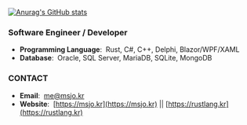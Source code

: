  [![Anurag's GitHub stats](https://github-readme-stats.vercel.app/api?username=DebugJO)](https://github.com/anuraghazra/github-readme-stats)
 
### Software Engineer / Developer

* **Programming Language**:&nbsp; Rust, C#, C++, Delphi, Blazor/WPF/XAML
* **Database**:&nbsp; Oracle, SQL Server, MariaDB, SQLite, MongoDB

### CONTACT
* **Email**:&nbsp; me@msjo.kr
* **Website**:&nbsp; [https://msjo.kr](https://msjo.kr) || [https://rustlang.kr](https://rustlang.kr)
